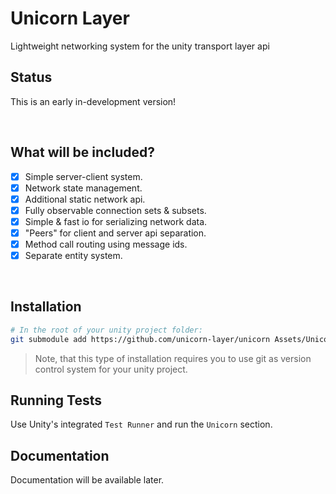 # Unicorn Layer
Lightweight networking system for the unity transport layer api

## Status
This is an early in-development version!

<br/>



## What will be included?
+ [x] Simple server-client system.
+ [x] Network state management.
+ [x] Additional static network api.
+ [x] Fully observable connection sets &amp; subsets.
+ [x] Simple & fast io for serializing network data.
+ [x] "Peers" for client and server api separation.
+ [x] Method call routing using message ids.
+ [x] Separate entity system.

<br/>



## Installation
```bash
# In the root of your unity project folder:
git submodule add https://github.com/unicorn-layer/unicorn Assets/Unicorn
```
> Note, that this type of installation requires you to use git as version control system for your unity project.

## Running Tests
Use Unity's integrated `Test Runner` and run the `Unicorn` section.

## Documentation
Documentation will be available later.
